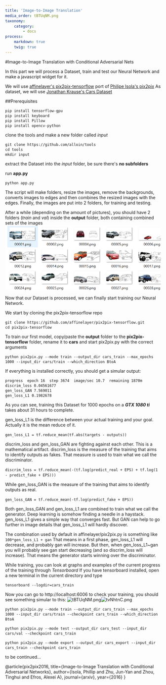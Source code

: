 ```yaml
---
title: 'Image-to-Image Translation'
media_order: tBTUqNM.png
taxonomy:
    category:
        - docs
process:
    markdown: true
    twig: true
---
```


#Image-to-Image Translation with Conditional Adversarial Nets

In this part we will process a Dataset, train and test our Neural Network and make a javascript widget for it. 

We will use [affinelayer's pix2pix-tensorflow](https://github.com/affinelayer/pix2pix-tensorflow) port of [Philipe Isola's pix2pix](https://github.com/phillipi/pix2pix)
As dataset, we will use [Jonathan Krause's Cars Dataset](https://ai.stanford.edu/~jkrause/cars/car_dataset.html)

##Prerequisites
```
pip install tensorflow-gpu
pip install keyboard
pip install Pillow
pip install opencv-python
```
clone the tools and make a new folder called *input*
```
git clone https://github.com/alloin/tools
cd tools
mkdir input
```
extract the Dataset into the *input* folder, be sure there's **no subfolders**

run **app.py**
```
python app.py
```
The script will make folders, resize the images, remove the backgrounds, converts  images to edges and then combines the resized images with the edges.
Finally, the images are put into 2 folders, for training and testing.

After a while (depending on the amount of pictures), you should have 2 folders (*train* and *val*) inside the **output** folder, both containing combined sets of the images
![9kFks0I.png](9kFks0I.png?resize=600,300)

Now that our Dataset is processed, we can finally start training our Neural Network.

We start by cloning the pix2pix-tensorflow repo
```
git clone https://github.com/affinelayer/pix2pix-tensorflow.git
cd pix2pix-tensorflow
```
To train our first model, copy/paste the **output** folder to the **pix2pix-tensorflow** folder, rename it to **cars** and start pix2pix.py with the correct arguments
```
python pix2pix.py --mode train --output_dir cars_train --max_epochs 1000 --input_dir cars/train --which_direction BtoA 
```
If everything is installed correctly, you should get a simular output:
```
progress  epoch 16  step 3674  image/sec 10.7  remaining 1870m
discrim_loss 0.04561677
gen_loss_GAN 7.569011
gen_loss_L1 0.1982678
```
As you can see, training this Dataset for 1000 epochs on a ***GTX 1080 ti*** takes about 31 hours to complete.

gen_loss_L1 is the difference between your actual training and your goal. Actually it is the mean reduce of it.

```gen_loss_L1 = tf.reduce_mean(tf.abs(targets - outputs))```

discrim_loss and gen_loss_GAN are fighting against each other. This is a mathematical artifact.
discrim_loss is the measure of the training that aims to identify outputs as fakes.
That measure is used to train what we call the discriminator.

```discrim_loss = tf.reduce_mean(-(tf.log(predict_real + EPS) + tf.log(1 - predict_fake + EPS)))```

While gen_loss_GAN is the measure of the training that aims to identify outputs as real.

```gen_loss_GAN = tf.reduce_mean(-tf.log(predict_fake + EPS))```

Both gen_loss_GAN and gen_loss_L1 are combined to train what we call the generator.
Deep learning is somehow finding a needle in a haystack.
gen_loss_L1 gives a simple way that converges fast.
But GAN can help to go further in image details that gen_loss_L1 will hardly discover.

The combination used by default in affinelayer/pix2pix.py is something like ```100*gen_loss_L1 + gan```
That means in a first phase, gen_loss_L1 will decrease, and probably gan will increase.
But then, when gen_loss_L1~gan you will probably see gan start decreasing (and so discrim_loss will increase).
That means the generator starts winning over the discriminator.

While training, you can look at graphs and examples of the current progress of the training through *Tensorboard* 
If you have tensorboard installed, open a new terminal in the current directory and type 

```
tensorboard --logdir=cars_train
```
Now you can go to http://localhost:6006 to check your training, you should see something simular to this:
![tBTUqNM.png](tBTUqNM.png?resize=600,300)![tvNhtnC.png](tvNhtnC.png?resize=600,300)

```
python pix2pix.py --mode train --output_dir cars_train --max_epochs 1000 --input_dir cars/train --checkpoint cars_train --which_direction BtoA 
```
```
python pix2pix.py --mode test --output_dir cars_test --input_dir cars/val --checkpoint cars_train
```
```
python pix2pix.py --mode export --output_dir cars_export --input_dir cars_train --checkpoint cars_train
```

to be continued...


@article{pix2pix2016,
  title={Image-to-Image Translation with Conditional Adversarial Networks},
  author={Isola, Phillip and Zhu, Jun-Yan and Zhou, Tinghui and Efros, Alexei A},
  journal={arxiv},
  year={2016}
}